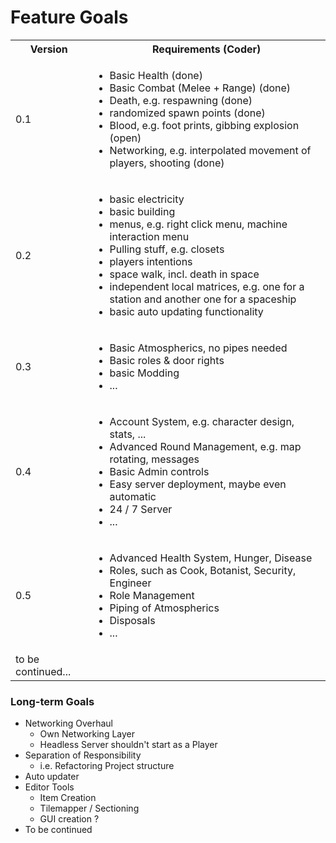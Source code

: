 # Feature Goals

<table>
  <tbody>
    <tr>
      <th>Version</th>
      <th align="center">Requirements (Coder)</th>
    </tr>
    <tr>
      <td>0.1</td>
      <td>
        <ul>
          <li>Basic Health (done)</li>
          <li>Basic Combat (Melee + Range) (done)</li>
          <li>Death, e.g. respawning (done)</li>
          <li>randomized spawn points (done)</li>
          <li>Blood, e.g. foot prints, gibbing explosion (open)</li>
          <li>Networking, e.g. interpolated movement of players, shooting (done)</li>
        </ul>
      </td>
    </tr>
    <tr>
      <td>0.2</td>
      <td>
        <ul>
          <li>basic electricity</li>
          <li>basic building</li>
          <li>menus, e.g. right click menu, machine interaction menu</li>
          <li>Pulling stuff, e.g. closets</li>
          <li>players intentions</li>
          <li>space walk, incl. death in space</li>
          <li>independent local matrices, e.g. one for a station and another one for a spaceship</li>
          <li>basic auto updating functionality</li>
        </ul>
      </td>
    </tr>
<tr>
      <td>0.3</td>
      <td>
        <ul>
          <li>Basic Atmospherics, no pipes needed</li>
          <li>Basic roles & door rights</li>
          <li>basic Modding</li>
          <li>...</li>
        </ul>
      </td>
    </tr>
    <tr>
      <td>0.4</td>
      <td>
        <ul>
          <li>Account System, e.g. character design, stats, ...</li>
          <li>Advanced Round Management, e.g. map rotating, messages</li>
          <li>Basic Admin controls</li>
          <li>Easy server deployment, maybe even automatic</li>
          <li>24 / 7 Server</li>
          <li>...</li>
        </ul>
      </td>
    </tr>
    <tr>
      <td>0.5</td>
      <td>
        <ul>
          <li>Advanced Health System, Hunger, Disease</li>
          <li>Roles, such as Cook, Botanist, Security, Engineer</li>
          <li>Role Management</li>
          <li>Piping of Atmospherics</li>
          <li>Disposals</li>
          <li>...</li>
        </ul>
      </td>
    </tr>
    <tr>
      <td> to be continued... </td>
      <td></td>
    </tr>
  </tbody>
</table>

### Long-term Goals

* Networking Overhaul
    * Own Networking Layer
    * Headless Server shouldn't start as a Player
* Separation of Responsibility
    * i.e. Refactoring Project structure
* Auto updater
* Editor Tools
    * Item Creation
    * Tilemapper / Sectioning
    * GUI creation ?
* To be continued
